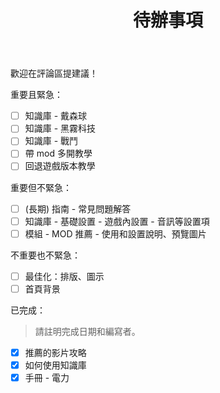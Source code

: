 ﻿---
title: "待辦事項"
---

歡迎在評論區提建議！

重要且緊急：
- [ ] 知識庫 - 戴森球
- [ ] 知識庫 - 黑霧科技
- [ ] 知識庫 - 戰鬥
- [ ] 帶 mod 多開教學
- [ ] 回退遊戲版本教學

重要但不緊急：
- [ ] (長期) 指南 - 常見問題解答
- [ ] 知識庫 - 基礎設置 - 遊戲內設置 - 音訊等設置項
- [ ] 模組 - MOD 推薦 - 使用和設置說明、預覽圖片

不重要也不緊急：
- [ ] 最佳化：排版、圖示
- [ ] 首頁背景

已完成：
> 請註明完成日期和編寫者。
- [x] 推薦的影片攻略
- [x] 如何使用知識庫
- [x] 手冊 - 電力
